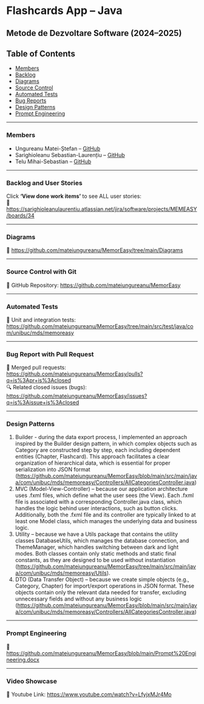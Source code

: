 ﻿# Flashcards App – Java

## Metode de Dezvoltare Software (2024–2025)

## Table of Contents
- [Members](#members)
- [Backlog](#backlog-and-user-stories)
- [Diagrams](#diagrams)
- [Source Control](#source-control-with-git)
- [Automated Tests](#automated-tests)
- [Bug Reports](#bug-report-with-pull-request)
- [Design Patterns](#design-patterns)
- [Prompt Engineering](#prompt-engineering)

---

### Members
- Ungureanu Matei-Ștefan – [GitHub](https://github.com/mateiungureanu)
- Sarighioleanu Sebastian-Laurențiu – [GitHub](https://github.com/laur004)
- Telu Mihai-Sebastian – [GitHub](https://github.com/T-ms-code)

---

### Backlog and User Stories
Click **‘View done work items’** to see ALL user stories:  
🔗 https://sarighioleanulaurentiu.atlassian.net/jira/software/projects/MEMEASY/boards/34

---

### Diagrams
🔗 https://github.com/mateiungureanu/MemorEasy/tree/main/Diagrams

---

### Source Control with Git
🔗 GitHub Repository: https://github.com/mateiungureanu/MemorEasy

---

### Automated Tests
🔗 Unit and integration tests: https://github.com/mateiungureanu/MemorEasy/tree/main/src/test/java/com/unibuc/mds/memoreasy

---

### Bug Report with Pull Request
🔗 Merged pull requests:  
https://github.com/mateiungureanu/MemorEasy/pulls?q=is%3Apr+is%3Aclosed  
🔍 Related closed issues (bugs):  
https://github.com/mateiungureanu/MemorEasy/issues?q=is%3Aissue+is%3Aclosed

---

### Design Patterns
1) Builder - during the data export process, I implemented an approach inspired by the Builder design pattern, in which complex objects such as Category are constructed step by step, each including dependent entities (Chapter, Flashcard). This approach facilitates a clear organization of hierarchical data, which is essential for proper serialization into JSON format (https://github.com/mateiungureanu/MemorEasy/blob/main/src/main/java/com/unibuc/mds/memoreasy/Controllers/AllCategoriesController.java)
2) MVC (Model-View-Controller) – because our application architecture uses .fxml files, which define what the user sees (the View). Each .fxml file is associated with a corresponding Controller.java class, which handles the logic behind user interactions, such as button clicks. Additionally, both the .fxml file and its controller are typically linked to at least one Model class, which manages the underlying data and business logic.
3) Utility – because we have a Utils package that contains the utility classes DatabaseUtils, which manages the database connection, and ThemeManager, which handles switching between dark and light modes. Both classes contain only static methods and static final constants, as they are designed to be used without instantiation (https://github.com/mateiungureanu/MemorEasy/tree/main/src/main/java/com/unibuc/mds/memoreasy/Utils).
4) DTO (Data Transfer Object) – because we create simple objects (e.g., Category, Chapter) for import/export operations in JSON format. These objects contain only the relevant data needed for transfer, excluding unnecessary fields and without any business logic (https://github.com/mateiungureanu/MemorEasy/blob/main/src/main/java/com/unibuc/mds/memoreasy/Controllers/AllCategoriesController.java)

---

### Prompt Engineering
🔗 https://github.com/mateiungureanu/MemorEasy/blob/main/Prompt%20Engineering.docx

---

### Video Showcase
🔗 Youtube Link: https://www.youtube.com/watch?v=LfyjxMJr4Mo